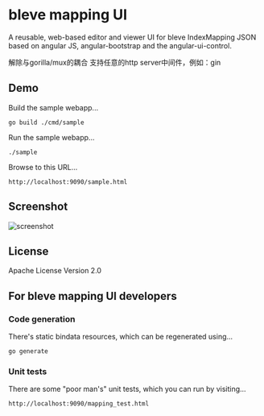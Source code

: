 # bleve mapping UI

A reusable, web-based editor and viewer UI for bleve IndexMapping
JSON based on angular JS, angular-bootstrap and the angular-ui-control.

解除与gorilla/mux的耦合
支持任意的http server中间件，例如：gin

## Demo

Build the sample webapp...

    go build ./cmd/sample

Run the sample webapp...

    ./sample

Browse to this URL...

    http://localhost:9090/sample.html

## Screenshot

![screenshot](https://raw.githubusercontent.com/blevesearch/bleve-mapping-ui/master/docs/screenshot.png)

## License

Apache License Version 2.0

## For bleve mapping UI developers

### Code generation

There's static bindata resources, which can be regenerated using...

    go generate

### Unit tests

There are some "poor man's" unit tests, which you can run by visiting...

    http://localhost:9090/mapping_test.html

